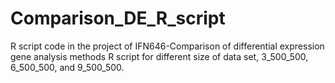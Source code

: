 # Comparison_DE_R_script
R script code in the project of IFN646-Comparison of differential expression gene analysis methods
R script for different size of data set, 3_500_500, 6_500_500, and 9_500_500.
